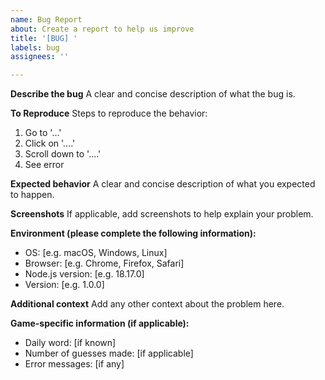 ```yaml
---
name: Bug Report
about: Create a report to help us improve
title: '[BUG] '
labels: bug
assignees: ''

---
```


**Describe the bug**
A clear and concise description of what the bug is.

**To Reproduce**
Steps to reproduce the behavior:
1. Go to '...'
2. Click on '....'
3. Scroll down to '....'
4. See error

**Expected behavior**
A clear and concise description of what you expected to happen.

**Screenshots**
If applicable, add screenshots to help explain your problem.

**Environment (please complete the following information):**
 - OS: [e.g. macOS, Windows, Linux]
 - Browser: [e.g. Chrome, Firefox, Safari]
 - Node.js version: [e.g. 18.17.0]
 - Version: [e.g. 1.0.0]

**Additional context**
Add any other context about the problem here.

**Game-specific information (if applicable):**
 - Daily word: [if known]
 - Number of guesses made: [if applicable]
 - Error messages: [if any]
